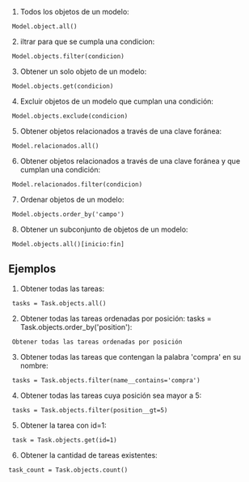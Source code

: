 1. Todos los objetos de un modelo:
```tsx
 Model.object.all()
```

2. iltrar para que se cumpla una condicion:
```tsx
 Model.objects.filter(condicion)
```

3. Obtener un solo objeto de un modelo:
```tsx
 Model.objects.get(condicion)
```


4. Excluir objetos de un modelo que cumplan una condición:
```tsx
 Model.objects.exclude(condicion)
```


5. Obtener objetos relacionados a través de una clave foránea:
```tsx
 Model.relacionados.all()
```


6. Obtener objetos relacionados a través de una clave foránea y que cumplan una condición:
```tsx
 Model.relacionados.filter(condicion)
```


7. Ordenar objetos de un modelo:
```tsx
 Model.objects.order_by('campo')
```


8. Obtener un subconjunto de objetos de un modelo:
```tsx
 Model.objects.all()[inicio:fin]
```


## Ejemplos 

1. Obtener todas las tareas:
```tsx
 tasks = Task.objects.all()
```

2. Obtener todas las tareas ordenadas por posición: tasks = Task.objects.order_by('position'):
```tsx
 Obtener todas las tareas ordenadas por posición
```

3. Obtener todas las tareas que contengan la palabra 'compra' en su nombre:
```tsx
 tasks = Task.objects.filter(name__contains='compra')
```
4. Obtener todas las tareas cuya posición sea mayor a 5:
```tsx
 tasks = Task.objects.filter(position__gt=5)
```
5. Obtener la tarea con id=1:
```tsx
 task = Task.objects.get(id=1)
```
6. Obtener la cantidad de tareas existentes:
```tsx
task_count = Task.objects.count()
```

